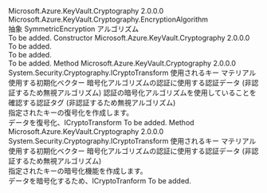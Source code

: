 <Type Name="SymmetricEncryptionAlgorithm" FullName="Microsoft.Azure.KeyVault.Cryptography.SymmetricEncryptionAlgorithm">
  <TypeSignature Language="C#" Value="public abstract class SymmetricEncryptionAlgorithm : Microsoft.Azure.KeyVault.Cryptography.EncryptionAlgorithm" />
  <TypeSignature Language="ILAsm" Value=".class public auto ansi abstract beforefieldinit SymmetricEncryptionAlgorithm extends Microsoft.Azure.KeyVault.Cryptography.EncryptionAlgorithm" />
  <TypeSignature Language="DocId" Value="T:Microsoft.Azure.KeyVault.Cryptography.SymmetricEncryptionAlgorithm" />
  <TypeSignature Language="VB.NET" Value="Public MustInherit Class SymmetricEncryptionAlgorithm&#xA;Inherits EncryptionAlgorithm" />
  <TypeSignature Language="F#" Value="type SymmetricEncryptionAlgorithm = class&#xA;    inherit EncryptionAlgorithm" />
  <AssemblyInfo>
    <AssemblyName>Microsoft.Azure.KeyVault.Cryptography</AssemblyName>
    <AssemblyVersion>2.0.0.0</AssemblyVersion>
  </AssemblyInfo>
  <Base>
    <BaseTypeName>Microsoft.Azure.KeyVault.Cryptography.EncryptionAlgorithm</BaseTypeName>
  </Base>
  <Interfaces />
  <Docs>
    <summary>
            抽象 SymmetricEncryption アルゴリズム
            </summary>
    <remarks>To be added.</remarks>
  </Docs>
  <Members>
    <Member MemberName=".ctor">
      <MemberSignature Language="C#" Value="protected SymmetricEncryptionAlgorithm (string name);" />
      <MemberSignature Language="ILAsm" Value=".method familyhidebysig specialname rtspecialname instance void .ctor(string name) cil managed" />
      <MemberSignature Language="DocId" Value="M:Microsoft.Azure.KeyVault.Cryptography.SymmetricEncryptionAlgorithm.#ctor(System.String)" />
      <MemberSignature Language="VB.NET" Value="Protected Sub New (name As String)" />
      <MemberSignature Language="F#" Value="new Microsoft.Azure.KeyVault.Cryptography.SymmetricEncryptionAlgorithm : string -&gt; Microsoft.Azure.KeyVault.Cryptography.SymmetricEncryptionAlgorithm" Usage="new Microsoft.Azure.KeyVault.Cryptography.SymmetricEncryptionAlgorithm name" />
      <MemberType>Constructor</MemberType>
      <AssemblyInfo>
        <AssemblyName>Microsoft.Azure.KeyVault.Cryptography</AssemblyName>
        <AssemblyVersion>2.0.0.0</AssemblyVersion>
      </AssemblyInfo>
      <Parameters>
        <Parameter Name="name" Type="System.String" />
      </Parameters>
      <Docs>
        <param name="name">To be added.</param>
        <summary>To be added.</summary>
        <remarks>To be added.</remarks>
      </Docs>
    </Member>
    <Member MemberName="CreateDecryptor">
      <MemberSignature Language="C#" Value="public abstract System.Security.Cryptography.ICryptoTransform CreateDecryptor (byte[] key, byte[] iv, byte[] authenticationData, byte[] authenticationTag);" />
      <MemberSignature Language="ILAsm" Value=".method public hidebysig newslot virtual instance class System.Security.Cryptography.ICryptoTransform CreateDecryptor(unsigned int8[] key, unsigned int8[] iv, unsigned int8[] authenticationData, unsigned int8[] authenticationTag) cil managed" />
      <MemberSignature Language="DocId" Value="M:Microsoft.Azure.KeyVault.Cryptography.SymmetricEncryptionAlgorithm.CreateDecryptor(System.Byte[],System.Byte[],System.Byte[],System.Byte[])" />
      <MemberSignature Language="VB.NET" Value="Public MustOverride Function CreateDecryptor (key As Byte(), iv As Byte(), authenticationData As Byte(), authenticationTag As Byte()) As ICryptoTransform" />
      <MemberSignature Language="F#" Value="abstract member CreateDecryptor : byte[] * byte[] * byte[] * byte[] -&gt; System.Security.Cryptography.ICryptoTransform" Usage="symmetricEncryptionAlgorithm.CreateDecryptor (key, iv, authenticationData, authenticationTag)" />
      <MemberType>Method</MemberType>
      <AssemblyInfo>
        <AssemblyName>Microsoft.Azure.KeyVault.Cryptography</AssemblyName>
        <AssemblyVersion>2.0.0.0</AssemblyVersion>
      </AssemblyInfo>
      <ReturnValue>
        <ReturnType>System.Security.Cryptography.ICryptoTransform</ReturnType>
      </ReturnValue>
      <Parameters>
        <Parameter Name="key" Type="System.Byte[]" />
        <Parameter Name="iv" Type="System.Byte[]" />
        <Parameter Name="authenticationData" Type="System.Byte[]" />
        <Parameter Name="authenticationTag" Type="System.Byte[]" />
      </Parameters>
      <Docs>
        <param name="key">使用されるキー マテリアル</param>
        <param name="iv">使用する初期化ベクター</param>
        <param name="authenticationData">暗号化アルゴリズムの認証に使用する認証データ (非認証するため無視アルゴリズム)</param>
        <param name="authenticationTag">認証の暗号化アルゴリズムを使用していることを確認する認証タグ (非認証するため無視アルゴリズム)</param>
        <summary>
            指定されたキーの復号化を作成します。
            </summary>
        <returns>データを復号化、ICryptoTransform</returns>
        <remarks>To be added.</remarks>
      </Docs>
    </Member>
    <Member MemberName="CreateEncryptor">
      <MemberSignature Language="C#" Value="public abstract System.Security.Cryptography.ICryptoTransform CreateEncryptor (byte[] key, byte[] iv, byte[] authenticationData);" />
      <MemberSignature Language="ILAsm" Value=".method public hidebysig newslot virtual instance class System.Security.Cryptography.ICryptoTransform CreateEncryptor(unsigned int8[] key, unsigned int8[] iv, unsigned int8[] authenticationData) cil managed" />
      <MemberSignature Language="DocId" Value="M:Microsoft.Azure.KeyVault.Cryptography.SymmetricEncryptionAlgorithm.CreateEncryptor(System.Byte[],System.Byte[],System.Byte[])" />
      <MemberSignature Language="VB.NET" Value="Public MustOverride Function CreateEncryptor (key As Byte(), iv As Byte(), authenticationData As Byte()) As ICryptoTransform" />
      <MemberSignature Language="F#" Value="abstract member CreateEncryptor : byte[] * byte[] * byte[] -&gt; System.Security.Cryptography.ICryptoTransform" Usage="symmetricEncryptionAlgorithm.CreateEncryptor (key, iv, authenticationData)" />
      <MemberType>Method</MemberType>
      <AssemblyInfo>
        <AssemblyName>Microsoft.Azure.KeyVault.Cryptography</AssemblyName>
        <AssemblyVersion>2.0.0.0</AssemblyVersion>
      </AssemblyInfo>
      <ReturnValue>
        <ReturnType>System.Security.Cryptography.ICryptoTransform</ReturnType>
      </ReturnValue>
      <Parameters>
        <Parameter Name="key" Type="System.Byte[]" />
        <Parameter Name="iv" Type="System.Byte[]" />
        <Parameter Name="authenticationData" Type="System.Byte[]" />
      </Parameters>
      <Docs>
        <param name="key">使用されるキー マテリアル</param>
        <param name="iv">使用する初期化ベクター</param>
        <param name="authenticationData">暗号化アルゴリズムの認証に使用する認証データ (非認証するため無視アルゴリズム)</param>
        <summary>
            指定されたキーの暗号化機能を作成します。
            </summary>
        <returns>データを暗号化するため、ICryptoTranform</returns>
        <remarks>To be added.</remarks>
      </Docs>
    </Member>
  </Members>
</Type>